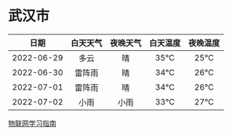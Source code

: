 # 武汉市
|日期|白天天气|夜晚天气|白天温度|夜晚温度|
|:--:|:--:|:--:|:--:|:--:|
|2022-06-29|多云|晴|35℃|25℃|
|2022-06-30|雷阵雨|晴|34℃|26℃|
|2022-07-01|雷阵雨|晴|34℃|26℃|
|2022-07-02|小雨|小雨|33℃|27℃|
 
[物联网学习指南](http://doc.lziqi.top/IoT)
